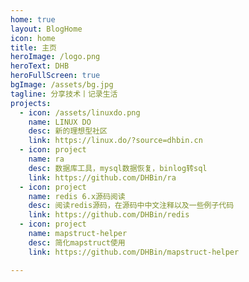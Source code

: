 ```yaml
---
home: true
layout: BlogHome
icon: home
title: 主页
heroImage: /logo.png
heroText: DHB
heroFullScreen: true
bgImage: /assets/bg.jpg
tagline: 分享技术丨记录生活
projects:
  - icon: /assets/linuxdo.png
    name: LINUX DO
    desc: 新的理想型社区
    link: https://linux.do/?source=dhbin.cn
  - icon: project
    name: ra
    desc: 数据库工具，mysql数据恢复，binlog转sql
    link: https://github.com/DHBin/ra
  - icon: project
    name: redis 6.x源码阅读
    desc: 阅读redis源码，在源码中中文注释以及一些例子代码
    link: https://github.com/DHBin/redis
  - icon: project
    name: mapstruct-helper
    desc: 简化mapstruct使用
    link: https://github.com/DHBin/mapstruct-helper

---
```



